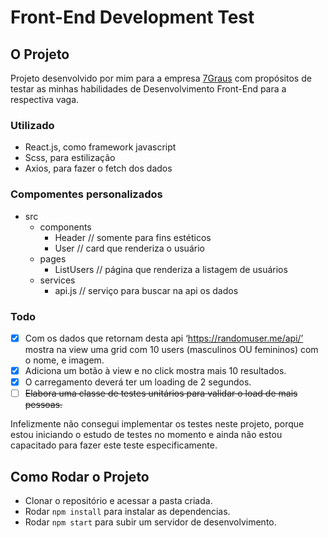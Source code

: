 # Front-End Development Test

## O Projeto
Projeto desenvolvido por mim para a empresa [7Graus](https://www.7graus.com/) com propósitos de testar as minhas habilidades de Desenvolvimento Front-End para a respectiva vaga.

### Utilizado
- React.js, como framework javascript
- Scss, para estilização
- Axios, para fazer o fetch dos dados

### Compomentes personalizados
- src
  - components
    - Header // somente para fins estéticos
    - User // card que renderiza o usuário
  - pages
    - ListUsers // página que renderiza a listagem de usuários
  - services
    - api.js // serviço para buscar na api os dados

### Todo
- [x] Com os dados que retornam desta api ‘https://randomuser.me/api/’ mostra na view uma grid com 10 users (masculinos OU femininos) com o nome, e imagem.
- [x] Adiciona um botão à view e no click mostra mais 10 resultados.
- [x] O carregamento deverá ter um loading de 2 segundos.
- [ ] ~~Elabora uma classe de testes unitários para validar o load de mais pessoas.~~

Infelizmente não consegui implementar os testes neste projeto, porque estou iniciando o estudo de testes no momento e ainda não estou capacitado para fazer este teste especificamente.

## Como Rodar o Projeto

- Clonar o repositório e acessar a pasta criada.
- Rodar `npm install` para instalar as dependencias.
- Rodar `npm start` para subir um servidor de desenvolvimento.